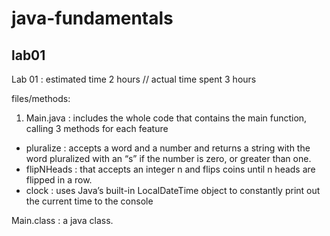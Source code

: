 # java-fundamentals

## lab01

Lab 01 : estimated time 2 hours // actual time spent 3 hours

files/methods: 

1. Main.java : includes the whole code that contains the main function, calling 3 methods for each feature

* pluralize : accepts a word and a number and returns a string with the word pluralized with an “s” if the number is zero, or greater than one. 
* flipNHeads :  that accepts an integer n and flips coins until n heads are flipped in a row.
* clock : uses Java’s built-in LocalDateTime object to constantly print out the current time to the console 

Main.class : a java class.
